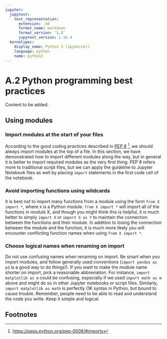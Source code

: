 ```yaml
---
jupyter:
  jupytext:
    text_representation:
      extension: .md
      format_name: markdown
      format_version: '1.3'
      jupytext_version: 1.16.4
  kernelspec:
    display_name: Python 3 (ipykernel)
    language: python
    name: python3
---
```


# A.2 Python programming best practices


Content to be added.


## Using modules

### Import modules at the start of your files

According to the good coding practices described in [PEP 8](https://peps.python.org/pep-0008/#imports) [^pep8], we should always import modules at the top of a file. In this section, we have demonstrated how to import different modules along the way, but in general it is better to import required modules as the very first thing. PEP 8 refers more to traditional script files, but we can apply the guideline to Jupyter Notebook files as well by placing `import` statements in the first code cell of the notebook.

### Avoid importing functions using wildcards

It is best not to import many functions from a module using the form `from X import *`, where `X` is a Python module. `from X import *` will import all of the functions in module X, and though you might think this is helpful, it is much better to simply `import X` or `import X as Y` to maintain the connection between the functions and their module. In addition to losing the connection between the module and the function, it is much more likely you will encounter conflicting function names when using `from X import *`.

### Choose logical names when renaming on import

Do not use confusing names when renaming on import. Be smart when you import modules, and follow generally used conventions (`import pandas as pd` is a good way to do things!). If you want to make the module name shorter on import, pick a reasonable abbreviation. For instance, `import matplotlib as m` could be confusing, especially if we used `import math as m` above and might do so in other Jupyter notebooks or script files. Similarly, `import matplotlib as math` is perfectly OK syntax in Python, but bound to cause trouble. Remember, people need to be able to read and understand the code you write. Keep it simple and logical.


## Footnotes

[^pep8]: <https://peps.python.org/pep-0008/#imports>
